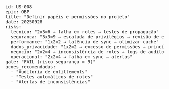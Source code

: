 <pre>
id: US-008
epic: OBP
title: "Definir papéis e permissões no projeto"
date: 20250928
risks:
  tecnico: "2x3=6 → falha em roles → testes de propagação"
  seguranca: "3x3=9 → escalada de privilégios → revisão de entitlements"
  performance: "1x2=2 → latência de sync → otimizar cache"
  dados_privacidade: "1x2=2 → excesso de permissões → princípio de menor privilégio"
  negocio: "2x2=4 → inconsistência de roles → logs de auditoria"
  operacional: "2x2=4 → falha em sync → alertas"
gate: "FAIL (risco segurança = 9)"
acoes_recomendadas:
  - "Auditoria de entitlements"
  - "Testes automáticos de roles"
  - "Alertas de inconsistências"
</pre>
